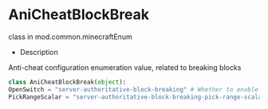 # AniCheatBlockBreak 

class in mod.common.minecraftEnum 

- Description 

Anti-cheat configuration enumeration value, related to breaking blocks 

```python 
class AniCheatBlockBreak(object): 
OpenSwitch = "server-authoritative-block-breaking" # Whether to enable anti-cheat check for breaking blocks 
PickRangeScalar = "server-authoritative-block-breaking-pick-range-scalar" # Block breaking distance check parameter, minimum value is 1.0, setting less than 1.0 is invalid 

``` 

